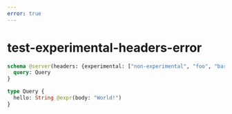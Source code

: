 ```yaml
---
error: true
---
```


# test-experimental-headers-error

```graphql @schema
schema @server(headers: {experimental: ["non-experimental", "foo", "bar", "tailcall"]}) {
  query: Query
}

type Query {
  hello: String @expr(body: "World!")
}
```
